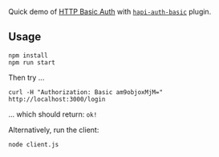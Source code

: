 Quick demo of [HTTP Basic Auth](http://en.wikipedia.org/wiki/Basic_access_authentication) with [`hapi-auth-basic`](https://github.com/hapijs/hapi-auth-basic) plugin.


## Usage

    npm install
    npm run start

Then try ...

    curl -H "Authorization: Basic am9objoxMjM=" http://localhost:3000/login 

... which should return: `ok!`

Alternatively, run the client:

    node client.js 
